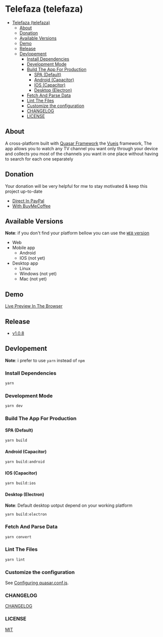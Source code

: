 # Telefaza (telefaza)

- [Telefaza (telefaza)](#telefaza-telefaza)
  - [About](#about)
  - [Donation](#donation)
  - [Available Versions](#available-versions)
  - [Demo](#demo)
  - [Release](#release)
  - [Devlopement](#devlopement)
    - [Install Dependencies](#install-dependencies)
    - [Development Mode](#development-mode)
    - [Build The App For Production](#build-the-app-for-production)
      - [SPA (Default)](#spa-default)
      - [Android (Capacitor)](#android-capacitor)
      - [IOS (Capacitor)](#ios-capacitor)
      - [Desktop (Electron)](#desktop-electron)
    - [Fetch And Parse Data](#fetch-and-parse-data)
    - [Lint The Files](#lint-the-files)
    - [Customize the configuration](#customize-the-configuration)
    - [CHANGELOG](#changelog)
    - [LICENSE](#license)

## About

A cross-platform built with [Quasar Framework](https://quasar.dev/) the [Vuejs](http://vuejs.org/) framework, The app allows you to watch any TV channel you want only through your device and collects you most of the channels you want in one place without having to search for each one separately

## Donation

Your donation will be very helpful for mw to stay motivated & keep this project up-to-date

- [Direct In PayPal](https://www.buymeacoffee.com/mohssineAboutaj)
- [With BuyMeCoffee](https://paypal.me/mohssineaboutaj)

## Available Versions

**Note**: if you don't find your platform bellow you can use the [`WEB` version](#demo)

- Web
- Mobile app
  - Android
  - IOS (not yet)
- Desktop app
  - Linux
  - Windows (not yet)
  - Mac (not yet)

## Demo

[Live Preview In The Browser](https://telefaza.netlify.app/)

## Release

- [v1.0.8](https://github.com/mohssineAboutaj/telefaza/releases/tag/v1.0.8)

## Devlopement

**Note**: i prefer to use `yarn` instead of `npm`

### Install Dependencies

```bash
yarn
```

### Development Mode

```bash
yarn dev
```

### Build The App For Production

#### SPA (Default)

```bash
yarn build
```

#### Android (Capacitor)

```bash
yarn build:android
```

#### IOS (Capacitor)

```bash
yarn build:ios
```

#### Desktop (Electron)

**Note**: Default desktop uotput depend on your working platform

```bash
yarn build:electron
```

### Fetch And Parse Data

```bash
yarn convert
```

### Lint The Files

```bash
yarn lint
```

### Customize the configuration

See [Configuring quasar.conf.js](https://v1.quasar.dev/quasar-cli/quasar-conf-js).

### CHANGELOG

[CHANGELOG](./CHANGELOG.md)

### LICENSE

[MIT](./LICENSE)
